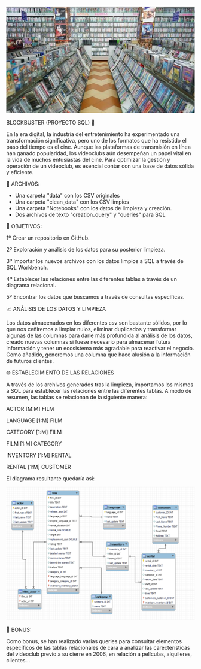 ![DIAGRAMA](images/videoclub.jpg)

BLOCKBUSTER (PROYECTO SQL) 📼

En la era digital, la industria del entretenimiento ha experimentado una transformación significativa, pero uno de los formatos que ha resistido el paso del tiempo es el cine. Aunque las plataformas de transmisión en línea han ganado popularidad, los videoclubs aún desempeñan un papel vital en la vida de muchos entusiastas del cine. Para optimizar la gestión y operación de un videoclub, es esencial contar con una base de datos sólida y eficiente.

📁 ARCHIVOS:

- Una carpeta "data" con los CSV originales
- Una carpeta "clean_data" con los CSV limpios
- Una carpeta "Notebooks" con los datos de limpieza y creación.
- Dos archivos de texto "creation_query" y "queries" para SQL

🎯 OBJETIVOS:

1º Crear un repositorio en GitHub.

2º Exploración y análisis de los datos para su posterior limpieza.

3º Importar los nuevos archivos con los datos limpios a SQL a través de SQL Workbench.

4º Establecer las relaciones entre las diferentes tablas a través de un diagrama relacional.

5º Encontrar los datos que buscamos a través de consultas específicas.

📈 ANÁLISIS DE LOS DATOS Y LIMPIEZA

Los datos almacenados en los diferentes csv son bastante sólidos, por lo que nos ceñiremos a limpiar nulos, eliminar duplicados y transformar algunas de las columnas para darle más profundida al análisis de los datos, creado nuevas columnas si fuese necesario para almacenar futura información y tener un ecosistema más agradable para reactivar el negocio. Como añadido, generemos una columna que hace alusión a la información de futuros clientes.

🌐 ESTABLECIMIENTO DE LAS RELACIONES

A través de los archivos generados tras la limpieza, importamos los mismos a SQL para establecer las relaciones entre las diferentes tablas. A modo de resumen, las tablas se relacionan de la siguiente manera:

ACTOR [M:M] FILM

LANGUAGE [1:M] FILM

CATEGORY [1:M] FILM

FILM [1:M] CATEGORY

INVENTORY [1:M] RENTAL

RENTAL [1:M] CUSTOMER

El diagrama resultante quedaría así: 

![DIAGRAMA](images/ERR_SQL.png)



📝 BONUS:

Como bonus, se han realizado varias queries para consultar elementos específicos de las tablas relacionales de cara a analizar las carecterísticas del videoclub previo a su cierre en 2006, en relación a películas, alquileres, clientes...



